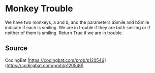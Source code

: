 # Monkey Trouble

We have two monkeys, a and b, and the parameters aSmile and bSmile indicate
if each is smiling. We are in trouble if they are both smiling or if neither of
them is smiling. Return True if we are in trouble.

## Source

CodingBat [https://codingbat.com/prob/p120546](https://codingbat.com/prob/p120546)
